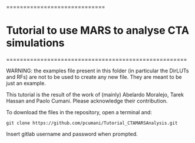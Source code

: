=============================
# Tutorial to use MARS to analyse CTA simulations
=====================================================

WARNING: the examples file present in this folder (in particular the DirLUTs and RFs) are not to be used to create any new file. They are meant to be just an example.

This tutorial is the result of the work of (mainly) Abelardo Moralejo, Tarek Hassan and Paolo Cumani. Please acknowledge their contribution.

To download the files in the repository, open a terminal and:

``git clone https://github.com/pcumani/Tutorial_CTAMARSAnalysis.git``

Insert gitlab username and password when prompted.
